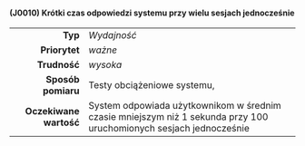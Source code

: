 #### (J0010) Krótki czas odpowiedzi systemu przy wielu sesjach jednocześnie

|                   |                                                                                                                         |
| ----------------: | :---------------------------------------------------------------------------------------------------------------------- |
| **Typ** | *Wydajność* |
| **Priorytet** | *ważne* |
| **Trudność** | *wysoka* |
| **Sposób pomiaru** | Testy obciążeniowe systemu,  |
| **Oczekiwane wartość** | System odpowiada użytkownikom w średnim czasie mniejszym niż 1 sekunda przy 100 uruchomionych sesjach jednocześnie |
